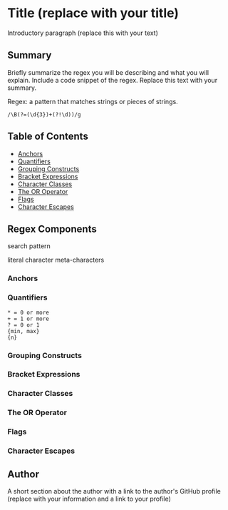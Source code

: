 # Title (replace with your title)

Introductory paragraph (replace this with your text)

## Summary

Briefly summarize the regex you will be describing and what you will explain. Include a code snippet of the regex. Replace this text with your summary.

Regex: a pattern that matches strings or pieces of strings.
```
/\B(?=(\d{3})+(?!\d))/g
```
## Table of Contents

- [Anchors](#anchors)
- [Quantifiers](#quantifiers)
- [Grouping Constructs](#grouping-constructs)
- [Bracket Expressions](#bracket-expressions)
- [Character Classes](#character-classes)
- [The OR Operator](#the-or-operator)
- [Flags](#flags)
- [Character Escapes](#character-escapes)

## Regex Components
search pattern

literal character
meta-characters 

### Anchors

### Quantifiers
```
* = 0 or more
+ = 1 or more
? = 0 or 1
{min, max}
{n}
```

### Grouping Constructs

### Bracket Expressions

### Character Classes


### The OR Operator

### Flags

### Character Escapes

## Author

A short section about the author with a link to the author's GitHub profile (replace with your information and a link to your profile)
